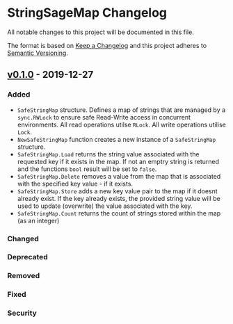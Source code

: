 # StringSageMap Changelog
All notable changes to this project will be documented in this file.

The format is based on [Keep a Changelog](http://keepachangelog.com/en/1.0.0/)
and this project adheres to [Semantic Versioning](http://semver.org/spec/v2.0.0.html).

## [v0.1.0] - 2019-12-27
### Added
- `SafeStringMap` structure. Defines a map of strings that are managed by a `sync.RWLock` to ensure safe Read-Write access in concurrent environments. All read operations utilse `RLock`. All write operations utilise `Lock`.
- `NewSafeStringMap` function creates a new instance of a `SafeStringMap` structure.
- `SafeStringMap.Load` returns the string value associated with the requested key if it exists in the map. If not an emptry string is returned and the functions `bool` result will be set to `false`.
- `SafeStringMap.Delete` removes a value from the map that is associated with the specified key value - if it exists.
- `SafeStringMap.Store` adds a new key value pair to the map if it doesnt already exist. If the key already exists, the provided string value will be used to update (overwrite) the value associated with the key.
- `SafeStringMap.Count` returns the count of strings stored within the map (as an integer)
### Changed
### Deprecated
### Removed
### Fixed
### Security

[v0.1.0]: 
https://github.com/BigOokie/safestringmap/releases/tag/v0.1.0
